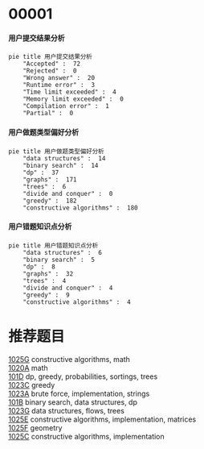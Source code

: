 # 00001

<!-- tabs:start -->



#### **用户提交结果分析**

```mermaid
pie title 用户提交结果分析
    "Accepted" :  72
    "Rejected" :  0
    "Wrong answer" :  20
    "Runtime error" :  3
    "Time limit exceeded" :  4
    "Memory limit exceeded" :  0
    "Compilation error" :  1
    "Partial" :  0
```

#### **用户做题类型偏好分析**

```mermaid
pie title 用户做题类型偏好分析
    "data structures" :  14
    "binary search" :  14
    "dp" :  37
    "graphs" :  171
    "trees" :  6
    "divide and conquer" :  0
    "greedy" :  182
    "constructive algorithms" :  180
```
#### **用户错题知识点分析**

```mermaid
pie title 用户错题知识点分析
    "data structures" :  6
    "binary search" :  5
    "dp" :  8
    "graphs" :  32
    "trees" :  4
    "divide and conquer" :  4
    "greedy" :  9
    "constructive algorithms" :  4
```



<!-- tabs:end -->
# 推荐题目
[1025G](https://codeforces.com/contest/1025/problem/G)		constructive algorithms,
                        math		  
[1020A](https://codeforces.com/contest/1020/problem/A)		math		  
[101D](https://codeforces.com/contest/101/problem/D)		dp,
                        greedy,
                        probabilities,
                        sortings,
                        trees		  
[1023C](https://codeforces.com/contest/1023/problem/C)		greedy		  
[1023A](https://codeforces.com/contest/1023/problem/A)		brute force,
                        implementation,
                        strings		  
[101B](https://codeforces.com/contest/101/problem/B)		binary search,
                        data structures,
                        dp		  
[1023G](https://codeforces.com/contest/1023/problem/G)		data structures,
                        flows,
                        trees		  
[1025E](https://codeforces.com/contest/1025/problem/E)		constructive algorithms,
                        implementation,
                        matrices		  
[1025F](https://codeforces.com/contest/1025/problem/F)		geometry		  
[1025C](https://codeforces.com/contest/1025/problem/C)		constructive algorithms,
                        implementation		  
